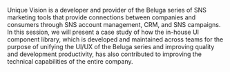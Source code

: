 Unique Vision is a developer and provider of the Beluga series of SNS marketing tools that provide connections between companies and consumers through SNS account management, CRM, and SNS campaigns.
In this session, we will present a case study of how the in-house UI component library, which is developed and maintained across teams for the purpose of unifying the UI/UX of the Beluga series and improving quality and development productivity, has also contributed to improving the technical capabilities of the entire company.
